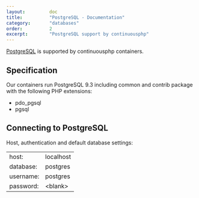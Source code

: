 ```yaml
---
layout:         doc
title:          "PostgreSQL - Documentation"
category:       "databases"
order:          2
excerpt:        "PostgreSQL support by continuousphp"
---
```

[PostgreSQL](http://www.postgresql.org/) is supported by continuousphp containers.

## Specification 

Our containers run PostgreSQL 9.3 including common and contrib package with the following PHP extensions:

* pdo_pgsql
* pgsql

## Connecting to PostgreSQL

Host, authentication and default database settings:

<table>
  <tr>
    <td>host:</td><td>localhost</td> 
  </tr>
  <tr>
    <td>database:</td><td>postgres</td> 
  </tr>
  <tr>
    <td>username:</td><td>postgres</td> 
  </tr>
  <tr>
    <td>password:</td><td>&lt;blank&gt;</td>
  </tr>
</table>
